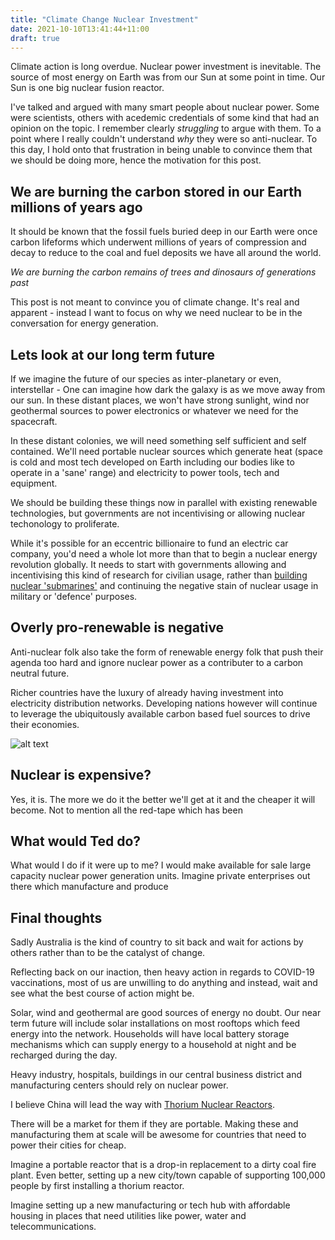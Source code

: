 ```yaml
---
title: "Climate Change Nuclear Investment"
date: 2021-10-10T13:41:44+11:00
draft: true
---
```


Climate action is long overdue. Nuclear power investment is inevitable. The
source of most energy on Earth was from our Sun at some point in time. Our Sun
is one big nuclear fusion reactor.

I've talked and argued with many smart people about nuclear power. Some were
scientists, others with acedemic credentials of some kind that had an opinion
on the topic. I remember clearly _struggling_ to argue with them. To a point
where I really couldn't understand _why_ they were so anti-nuclear. To this
day, I hold onto that frustration in being unable to convince them that we
should be doing more, hence the motivation for this post.

## We are burning the carbon stored in our Earth millions of years ago

It should be known that the fossil fuels buried deep in our Earth were once
carbon lifeforms which underwent millions of years of compression and decay
to reduce to the coal and fuel deposits we have all around the world.

_We are burning the carbon remains of trees and dinosaurs of generations past_

This post is not meant to convince you of climate change. It's real and
apparent - instead I want to focus on why we need nuclear to be in the
conversation for energy generation.

## Lets look at our long term future

If we imagine the future of our species as inter-planetary or even,
interstellar - One can imagine how dark the galaxy is as we move away from our
sun. In these distant places, we won't have strong sunlight, wind nor
geothermal sources to power electronics or whatever we need for the spacecraft.

In these distant colonies, we will need something self sufficient and self
contained. We'll need portable nuclear sources which generate heat (space is
cold and most tech developed on Earth including our bodies like to operate in
a 'sane' range) and electricity to power tools, tech and equipment.

We should be building these things now in parallel with existing renewable
technologies, but governments are not incentivising or allowing nuclear
techonology to proliferate.

While it's possible for an eccentric billionaire to fund an electric car
company, you'd need a whole lot more than that to begin a nuclear energy
revolution globally. It needs to start with governments allowing and
incentivising this kind of research for civilian usage, rather than [building
nuclear 'submarines'](https://www.abc.net.au/news/2021-09-16/australia-nuclear-submarine-partnership-us-uk/100465814)
and continuing the negative stain of nuclear usage in
military or 'defence' purposes.

## Overly pro-renewable is negative

Anti-nuclear folk also take the form of renewable energy folk that push their
agenda too hard and ignore nuclear power as a contributer to a carbon neutral
future.

Richer countries have the luxury of already having investment into electricity
distribution networks. Developing nations however will continue to leverage the
ubiquitously available carbon based fuel sources to drive their economies.

![alt text](energy-usage-per-capita-yearly.png "energy usage per capita")

## Nuclear is expensive?

Yes, it is. The more we do it the better we'll get at it and the cheaper it
will become. Not to mention all the red-tape which has been

## What would Ted do?

What would I do if it were up to me? I would make available for sale large
capacity nuclear power generation units. Imagine private enterprises out there
which manufacture and produce 

## Final thoughts

Sadly Australia is the kind of country to sit
back and wait for actions by others rather than to be the catalyst of change.

Reflecting back on our inaction, then heavy action in regards to COVID-19
vaccinations, most of us are unwilling to do anything and instead, wait and see
what the best course of action might be.

Solar, wind and geothermal are good sources of energy no doubt. Our near term
future will include solar installations on most rooftops which feed energy into
the network. Households will have local battery storage mechanisms which can
supply energy to a household at night and be recharged during the day.

Heavy industry, hospitals, buildings in our central business district and
manufacturing centers should rely on nuclear power.

I believe China will lead the way with [Thorium Nuclear Reactors](https://www.nature.com/articles/d41586-021-02459-w).

There will be a market for them if they are portable. Making these and
manufacturing them at scale will be awesome for countries that need to power
their cities for cheap.

Imagine a portable reactor that is a drop-in
replacement to a dirty coal fire plant. Even better, setting up a new city/town
capable of supporting 100,000 people by first installing a thorium reactor.

Imagine setting up a new manufacturing or tech hub with affordable housing in
places that need utilities like power, water and telecommunications.
